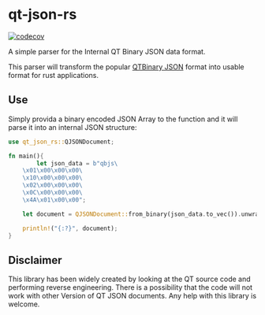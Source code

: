 # qt-json-rs


[![codecov](https://codecov.io/gh/TheDome/qt-json-rs/branch/develop/graph/badge.svg?token=UEOUE3V3RM)](https://codecov.io/gh/TheDome/qt-json-rs)

A simple parser for the Internal QT Binary JSON data format.

This parser will transform the popular
[QTBinary JSON](https://doc.qt.io/qt-6.2/qbinaryjson.html#toBinaryData)
format into usable format for rust applications.

## Use

Simply provida a binary encoded JSON Array to the function and it will parse it into an
internal JSON structure:

```rust
use qt_json_rs::QJSONDocument;

fn main(){
        let json_data = b"qbjs\
    \x01\x00\x00\x00\
    \x10\x00\x00\x00\
    \x02\x00\x00\x00\
    \x0C\x00\x00\x00\
    \x4A\x01\x00\x00";

    let document = QJSONDocument::from_binary(json_data.to_vec()).unwrap();

    println!("{:?}", document);
}
```

## Disclaimer

This library has been widely created by looking at the QT source code and performing reverse
engineering.
There is a possibility that the code will not work with other Version of QT JSON documents.
Any help with this library is welcome.
